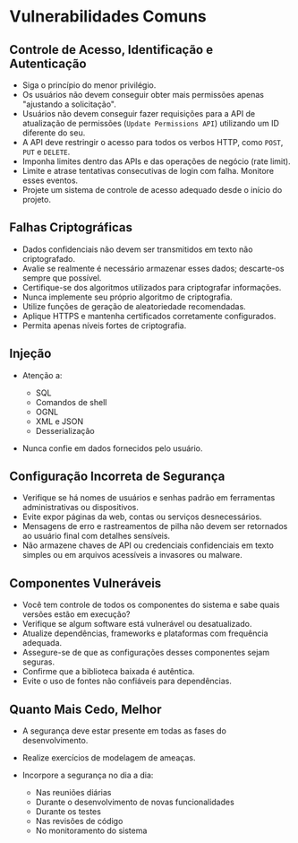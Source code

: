 # Vulnerabilidades Comuns

## Controle de Acesso, Identificação e Autenticação

* Siga o princípio do menor privilégio.
* Os usuários não devem conseguir obter mais permissões apenas "ajustando a solicitação".
* Usuários não devem conseguir fazer requisições para a API de atualização de permissões (`Update Permissions API`) utilizando um ID diferente do seu.
* A API deve restringir o acesso para todos os verbos HTTP, como `POST`, `PUT` e `DELETE`.
* Imponha limites dentro das APIs e das operações de negócio (rate limit).
* Limite e atrase tentativas consecutivas de login com falha. Monitore esses eventos.
* Projete um sistema de controle de acesso adequado desde o início do projeto.

## Falhas Criptográficas

* Dados confidenciais não devem ser transmitidos em texto não criptografado.
* Avalie se realmente é necessário armazenar esses dados; descarte-os sempre que possível.
* Certifique-se dos algoritmos utilizados para criptografar informações.
* Nunca implemente seu próprio algoritmo de criptografia.
* Utilize funções de geração de aleatoriedade recomendadas.
* Aplique HTTPS e mantenha certificados corretamente configurados.
* Permita apenas níveis fortes de criptografia.

## Injeção

* Atenção a:

  * SQL
  * Comandos de shell
  * OGNL
  * XML e JSON
  * Desserialização
* Nunca confie em dados fornecidos pelo usuário.

## Configuração Incorreta de Segurança

* Verifique se há nomes de usuários e senhas padrão em ferramentas administrativas ou dispositivos.
* Evite expor páginas da web, contas ou serviços desnecessários.
* Mensagens de erro e rastreamentos de pilha não devem ser retornados ao usuário final com detalhes sensíveis.
* Não armazene chaves de API ou credenciais confidenciais em texto simples ou em arquivos acessíveis a invasores ou malware.

## Componentes Vulneráveis

* Você tem controle de todos os componentes do sistema e sabe quais versões estão em execução?
* Verifique se algum software está vulnerável ou desatualizado.
* Atualize dependências, frameworks e plataformas com frequência adequada.
* Assegure-se de que as configurações desses componentes sejam seguras.
* Confirme que a biblioteca baixada é autêntica.
* Evite o uso de fontes não confiáveis para dependências.

## Quanto Mais Cedo, Melhor

* A segurança deve estar presente em todas as fases do desenvolvimento.
* Realize exercícios de modelagem de ameaças.
* Incorpore a segurança no dia a dia:

  * Nas reuniões diárias
  * Durante o desenvolvimento de novas funcionalidades
  * Durante os testes
  * Nas revisões de código
  * No monitoramento do sistema

